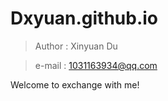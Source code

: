 # Dxyuan.github.io
> Author : Xinyuan Du
 
>e-mail : 1031163934@qq.com  

Welcome to exchange with me!  
